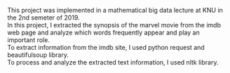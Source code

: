 This project was implemented in a mathematical big data lecture at KNU in the 2nd semeter of 2019.  
In this project, I extracted the synopsis of the marvel movie from the imdb web page and analyze which words frequently appear and play an important role.  
To extract information from the imdb site, I used python request and beautifulsoup library.  
To process and analyze the extracted text information, I used nltk library.
